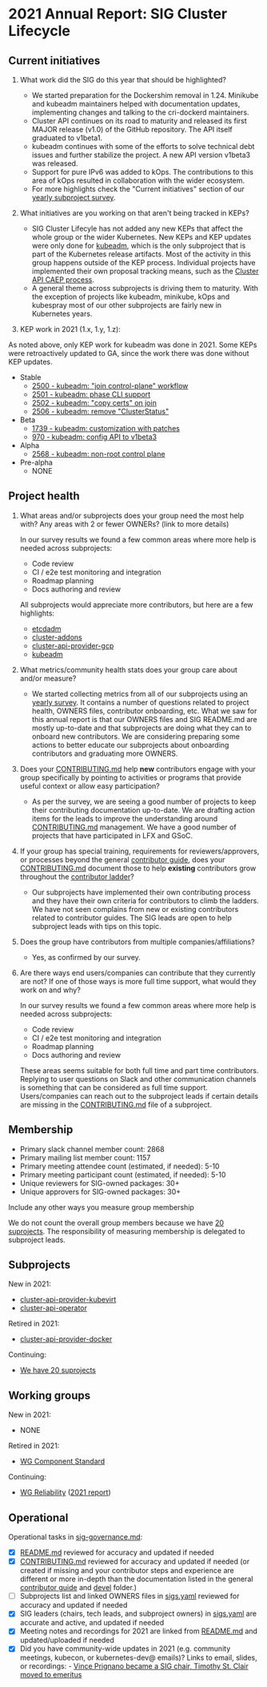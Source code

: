 # 2021 Annual Report: SIG Cluster Lifecycle

## Current initiatives

1. What work did the SIG do this year that should be highlighted?

   - We started preparation for the Dockershim removal in 1.24. Minikube and kubeadm
   maintainers helped with documentation updates, implementing changes and talking
   to the cri-dockerd maintainers.
   - Cluster API continues on its road to maturity and released its first MAJOR release
   (v1.0) of the GitHub repository. The API itself graduated to v1beta1.
   - kubeadm continues with some of the efforts to solve technical debt issues
   and further stabilize the project. A new API version v1beta3 was released.
   - Support for pure IPv6 was added to kOps. The contributions to this area of kOps
   resulted in collaboration with the wider ecosystem.
   - For more highlights check the "Current initiatives" section of our
   [yearly subproject survey](https://forms.gle/xZn8DXww4XxPsXvCA).


2. What initiatives are you working on that aren't being tracked in KEPs?

   - SIG Cluster Lifecyle has not added any new KEPs that affect the whole group or the wider Kubernetes.
   New KEPs and KEP updates were only done for [kubeadm](https://git.k8s.io/enhancements/keps/sig-cluster-lifecycle/kubeadm),
   which is the only subproject that is part of the Kubernetes release artifacts.
   Most of the activity in this group happens outside of the KEP process.
   Individual projects have implemented their own proposal tracking means, such
   as the [Cluster API CAEP process](https://sigs.k8s.io/cluster-api/docs/proposals).
   - A general theme across subprojects is driving them to maturity.
   With the exception of projects like kubeadm, minikube, kOps and kubespray most of
   our other subprojects are fairly new in Kubernetes years.

3. KEP work in 2021 (1.x, 1.y, 1.z):

<!--
In future, this will be generated from kubernetes/enhancements kep.yaml files
1. with SIG as owning-sig or in participating-sigs
2. listing 1.x, 1.y, or 1.z in milestones or in latest-milestone
-->

As noted above, only KEP work for kubeadm was done in 2021.
Some KEPs were retroactively updated to GA, since the work there was done without KEP updates.

   - Stable
     - [2500 - kubeadm: "join control-plane" workflow](https://git.k8s.io/enhancements/keps/sig-cluster-lifecycle/kubeadm/2500-kubeadm-join-control-plane-workflow)
     - [2501 - kubeadm: phase CLI support](https://git.k8s.io/enhancements/keps/sig-cluster-lifecycle/kubeadm/2501-kubeadm-phases-to-beta)
     - [2502 - kubeadm: "copy certs" on join](https://git.k8s.io/enhancements/keps/sig-cluster-lifecycle/kubeadm/2502-Certificates-copy-for-join-control-plane)
     - [2506 - kubeadm: remove "ClusterStatus"](https://git.k8s.io/enhancements/keps/sig-cluster-lifecycle/kubeadm/2506-Remove-ClusterStatus-from-kubeadm-config)
   - Beta
     - [1739 - kubeadm: customization with patches](https://git.k8s.io/enhancements/keps/sig-cluster-lifecycle/kubeadm/1739-customization-with-patches)
     - [970 - kubeadm: config API to v1beta3](https://git.k8s.io/enhancements/keps/sig-cluster-lifecycle/kubeadm/970-kubeadm-config)
   - Alpha
     - [2568 - kubeadm: non-root control plane](https://git.k8s.io/enhancements/keps/sig-cluster-lifecycle/kubeadm/2568-kubeadm-non-root-control-plane)
   - Pre-alpha
     - NONE

## Project health

1. What areas and/or subprojects does your group need the most help with?
   Any areas with 2 or fewer OWNERs? (link to more details)

   In our survey results we found a few common areas where more help is needed across subprojects:
   - Code review
   - CI / e2e test monitoring and integration
   - Roadmap planning
   - Docs authoring and review

   All subprojects would appreciate more contributors, but here are a few highlights:
   - [etcdadm](https://github.com/kubernetes-etcdadm)
   - [cluster-addons](https://github.com/kubernetes-sigs/cluster-addons)
   - [cluster-api-provider-gcp](https://github.com/kubernetes-sigs/cluster-api-provider-gcp)
   - [kubeadm](https://github.com/kubernetes/kubeadm)

2. What metrics/community health stats does your group care about and/or measure?

   - We started collecting metrics from all of our subprojects using an
     [yearly survey](https://forms.gle/xZn8DXww4XxPsXvCA). It contains a number of questions
     related to project health, OWNERS files, contributor onboarding, etc. What we saw for this annual
     report is that our OWNERS files and SIG README.md are mostly up-to-date and that subprojects are doing
     what they can to onboard new contributors. We are considering preparing some actions to better educate
     our subprojects about onboarding contributors and graduating more OWNERS.

3. Does your [CONTRIBUTING.md] help **new** contributors engage with your group specifically by pointing
   to activities or programs that provide useful context or allow easy participation?

   - As per the survey, we are seeing a good number of projects to keep their contributing
     documentation up-to-date. We are drafting action items for the leads to improve the understanding
     around [CONTRIBUTING.md] management. We have a good number of projects that have participated in LFX and GSoC.

4. If your group has special training, requirements for reviewers/approvers, or processes beyond the general [contributor guide],
   does your [CONTRIBUTING.md] document those to help **existing** contributors grow throughout the [contributor ladder]?

   - Our subprojects have implemented their own contributing process and they have their own criteria
     for contributors to climb the ladders. We have not seen complains from new or existing
     contributors related to contributor guides. The SIG leads are open to help subproject leads with tips
     on this topic.

5. Does the group have contributors from multiple companies/affiliations?

   - Yes, as confirmed by our survey.

6. Are there ways end users/companies can contribute that they currently are not?
   If one of those ways is more full time support, what would they work on and why?

   In our survey results we found a few common areas where more help is needed across subprojects:
   - Code review
   - CI / e2e test monitoring and integration
   - Roadmap planning
   - Docs authoring and review

   These areas seems suitable for both full time and part time contributors.
   Replying to user questions on Slack and other communication channels is something
   that can be considered as full time support.
   Users/companies can reach out to the subproject leads if certain details
   are missing in the [CONTRIBUTING.md] file of a subproject.

## Membership

- Primary slack channel member count: 2868
- Primary mailing list member count: 1157
- Primary meeting attendee count (estimated, if needed): 5-10
- Primary meeting participant count (estimated, if needed): 5-10
- Unique reviewers for SIG-owned packages: 30+ <!-- in future, this will be generated from OWNERS files referenced from subprojects, expanded with OWNERS_ALIASES files -->
- Unique approvers for SIG-owned packages: 30+ <!-- in future, this will be generated from OWNERS files referenced from subprojects, expanded with OWNERS_ALIASES files -->

Include any other ways you measure group membership

We do not count the overall group members because we have
[20 suprojects](https://git.k8s.io/community/sig-cluster-lifecycle#subprojects).
The responsibility of measuring membership is delegated to subproject leads.

## Subprojects

<!--
In future, this will be generated from delta of sigs.yaml from $YYYY-01-01 to $YYYY-12-31
Manually visible via `git diff HEAD@{$YYYY-01-01} HEAD@{$YYYY-12-31} -- $sig-id/README.md`
-->

New in 2021:
- [cluster-api-provider-kubevirt](https://github.com/kubernetes/community/commit/ebeab03999e0406362670624fff5af5b1fcb08a4)
- [cluster-api-operator](https://github.com/kubernetes/community/commit/09ad92d62474a02da27381fefdea3c7acd78e244)

Retired in 2021:
- [cluster-api-provider-docker](https://github.com/kubernetes/community/commit/9b38820fa993a11afe8a90bbc7ea4268f85c5df2)

Continuing:
- [We have 20 suprojects](https://git.k8s.io/community/sig-cluster-lifecycle#subprojects)

## Working groups

<!--
In future, this will be generated from delta of sigs.yaml from $YYYY-01-01 to $YYYY-12-31
Manually visible via `git diff HEAD@{$YYYY-01-01} HEAD@{$YYYY-12-31} -- $sig-id/README.md`
-->

New in 2021:
- NONE

Retired in 2021:
- [WG Component Standard](https://github.com/kubernetes/community/commit/a8fb89db5534f659e62e5c04528445b933d8e434)

Continuing:
- [WG Reliability](https://git.k8s.io/community/wg-reliability)
 ([2021 report](https://git.k8s.io/community/wg-reliability/annual-report-2021.md))

## Operational

Operational tasks in [sig-governance.md]:

- [x] [README.md] reviewed for accuracy and updated if needed
- [x] [CONTRIBUTING.md] reviewed for accuracy and updated if needed
      (or created if missing and your contributor steps and experience are different or more
      in-depth than the documentation listed in the general [contributor guide] and [devel] folder.)
- [ ] Subprojects list and linked OWNERS files in [sigs.yaml] reviewed for accuracy and updated if needed
- [x] SIG leaders (chairs, tech leads, and subproject owners) in [sigs.yaml] are accurate and active, and updated if needed
- [x] Meeting notes and recordings for 2021 are linked from [README.md] and updated/uploaded if needed
- [x] Did you have community-wide updates in 2021 (e.g. community meetings, kubecon, or kubernetes-dev@ emails)? Links to email, slides, or recordings:
      - [Vince Prignano became a SIG chair, Timothy St. Clair moved to emeritus](https://groups.google.com/g/kubernetes-sig-cluster-lifecycle/c/LDF5udJnrzI/m/d5THJ-lsAAAJ)

[CONTRIBUTING.md]: https://git.k8s.io/community/sig-cluster-lifecycle/CONTRIBUTING.md
[contributor ladder]: https://git.k8s.io/community/community-membership.md
[sig-governance.md]: https://git.k8s.io/community/committee-steering/governance/sig-governance.md
[README.md]: https://git.k8s.io/community/sig-cluster-lifecycle/README.md
[sigs.yaml]: https://git.k8s.io/community/sigs.yaml
[contributor guide]: https://git.k8s.io/community/contributors/guide/README.md
[devel]: https://git.k8s.io/community/contributors/devel/README.md
